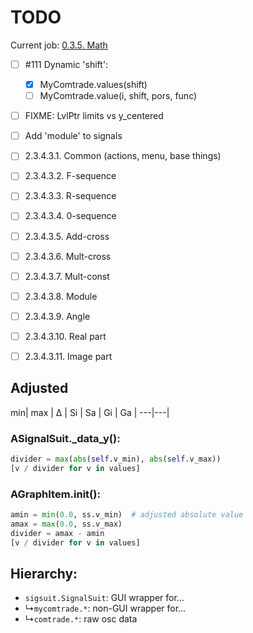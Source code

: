 # TODO

Current job: [0.3.5. Math](https://github.com/tieugene/iosc.py/milestone/17)

- [ ] #111 Dynamic 'shift':
  + [x] MyComtrade.values(shift)
  + [ ] MyComtrade.value(i, shift, pors, func)
-[ ] FIXME: LvlPtr limits vs y_centered
- [ ] Add 'module' to signals

- [ ] 2.3.4.3.1. Common (actions, menu, base things)
- [ ] 2.3.4.3.2. F-sequence
- [ ] 2.3.4.3.3. R-sequence
- [ ] 2.3.4.3.4. 0-sequence
- [ ] 2.3.4.3.5. Add-cross
- [ ] 2.3.4.3.6. Mult-cross
- [ ] 2.3.4.3.7. Mult-const
- [ ] 2.3.4.3.8. Module
- [ ] 2.3.4.3.9. Angle
- [ ] 2.3.4.3.10. Real part
- [ ] 2.3.4.3.11. Image part

## Adjusted

min| max | Δ | Si | Sa | Gi | Ga |
---|---|

### ASignalSuit._data_y():
```py
divider = max(abs(self.v_min), abs(self.v_max))
[v / divider for v in values]
```

### AGraphItem.__init__():
```py
amin = min(0.0, ss.v_min)  # adjusted absolute value
amax = max(0.0, ss.v_max)
divider = amax - amin
[v / divider for v in values]
```

## Hierarchy:

- `sigsuit.SignalSuit`: GUI wrapper for&hellip;
- &rdsh;`mycomtrade.*`: non-GUI wrapper for&hellip;
- &rdsh;`comtrade.*`: raw osc data
